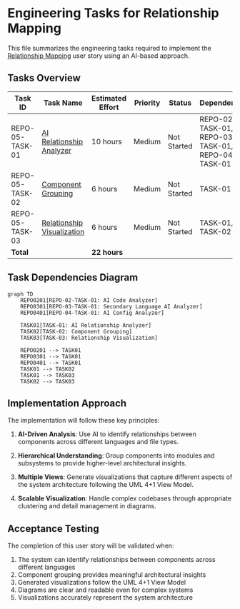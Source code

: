 # Engineering Tasks for Relationship Mapping

This file summarizes the engineering tasks required to implement the [Relationship Mapping](05-relationship-mapping.md) user story using an AI-based approach.

## Tasks Overview

| Task ID | Task Name | Estimated Effort | Priority | Status | Dependencies |
|---------|-----------|------------------|----------|--------|--------------|
| REPO-05-TASK-01 | [AI Relationship Analyzer](tasks/TASK-01-ai-relationship-analyzer.md) | 10 hours | Medium | Not Started | REPO-02-TASK-01, REPO-03-TASK-01, REPO-04-TASK-01 |
| REPO-05-TASK-02 | [Component Grouping](tasks/TASK-02-component-grouping.md) | 6 hours | Medium | Not Started | TASK-01 |
| REPO-05-TASK-03 | [Relationship Visualization](tasks/TASK-03-relationship-visualization.md) | 6 hours | Medium | Not Started | TASK-01, TASK-02 |
| **Total** | | **22 hours** | | | |

## Task Dependencies Diagram

```mermaid
graph TD
    REPO0201[REPO-02-TASK-01: AI Code Analyzer]
    REPO0301[REPO-03-TASK-01: Secondary Language AI Analyzer]
    REPO0401[REPO-04-TASK-01: AI Config Analyzer]
    
    TASK01[TASK-01: AI Relationship Analyzer]
    TASK02[TASK-02: Component Grouping]
    TASK03[TASK-03: Relationship Visualization]
    
    REPO0201 --> TASK01
    REPO0301 --> TASK01
    REPO0401 --> TASK01
    TASK01 --> TASK02
    TASK01 --> TASK03
    TASK02 --> TASK03
```

## Implementation Approach

The implementation will follow these key principles:

1. **AI-Driven Analysis**: Use AI to identify relationships between components across different languages and file types.

2. **Hierarchical Understanding**: Group components into modules and subsystems to provide higher-level architectural insights.

3. **Multiple Views**: Generate visualizations that capture different aspects of the system architecture following the UML 4+1 View Model.

4. **Scalable Visualization**: Handle complex codebases through appropriate clustering and detail management in diagrams.

## Acceptance Testing

The completion of this user story will be validated when:

1. The system can identify relationships between components across different languages
2. Component grouping provides meaningful architectural insights
3. Generated visualizations follow the UML 4+1 View Model
4. Diagrams are clear and readable even for complex systems
5. Visualizations accurately represent the system architecture